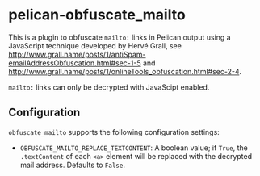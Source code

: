 # pelican-obfuscate_mailto

This is a plugin to obfuscate `mailto:` links in Pelican output using a
JavaScript technique developed by Hervé Grall, see
http://www.grall.name/posts/1/antiSpam-emailAddressObfuscation.html#sec-1-5 and
http://www.grall.name/posts/1/onlineTools_obfuscation.html#sec-2-4.

`mailto:` links can only be decrypted with JavaScipt enabled.

## Configuration

`obfuscate_mailto` supports the following configuration settings:

- `OBFUSCATE_MAILTO_REPLACE_TEXTCONTENT`: A boolean value; if `True`, the
  `.textContent` of each `<a>` element will be replaced with the decrypted mail
  address. Defaults to `False`.
